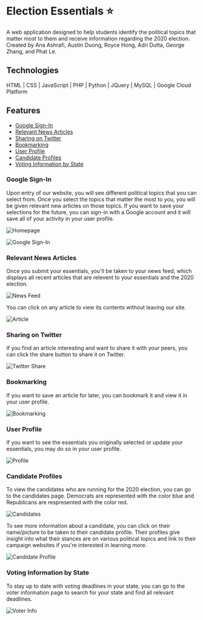 # Election Essentials :star:
A web application designed to help students identify the political topics that matter most to them and receive information regarding the 2020 election. Created by Ana Ashrafi, Austin Duong, Royce Hong, Adri Dutta, George Zhang, and Phat Le. 

## Technologies
HTML | CSS | JavaScript | PHP | Python | JQuery | MySQL | Google Cloud Platform

## Features
* [Google Sign-In](#google-sign-in)
* [Relevant News Articles](#relevant-news-articles)
* [Sharing on Twitter](#sharing-on-twitter)
* [Bookmarking](#bookmarking)
* [User Profile](#user-profile)
* [Candidate Profiles](#candidate-profiles)
* [Voting Information by State](#voting-information-by-state)

### Google Sign-In
Upon entry of our website, you will see different political topics that you can select from. Once you select the topics that matter the most to you, you will be given relevant new articles on those topics. If you want to save your selections for the future, you can sign-in with a Google account and it will save all of your activity in your user profile.

![Homepage](essentials.png)

![Google Sign-In](google.png)

### Relevant News Articles

Once you submit your essentials, you'll be taken to your news feed, which displays all recent articles that are relevent to your essentials and the 2020 election. 

![News Feed](newsfeed.png)

You can click on any article to view its contents without leaving our site.

![Article](article.png)

### Sharing on Twitter
If you find an article interesting and want to share it with your peers, you can click the share button to share it on Twitter.

![Twitter Share](twitter.png)

### Bookmarking
If you want to save an article for later, you can bookmark it and view it in your user profile.

![Bookmarking](profile.png)

### User Profile
If you want to see the essentials you originally selected or update your essentials, you may do so in your user profile.

![Profile](essentialschange.png)

### Candidate Profiles
To view the candidates who are running for the 2020 election, you can go to the candidates page. Democrats are represented with the color blue and Republicans are respresented with the color red.

![Candidates](candidates.png)

To see more information about a candidate, you can click on their name/picture to be taken to their candidate profile. Their profiles give insight into what their stances are on various political topics and link to their campaign websites if you're interested in learning more.

![Candidate Profile](candidateprofile.png)

### Voting Information by State
To stay up to date with voting deadlines in your state, you can go to the voter information page to search for your state and find all relevant deadlines.

![Voter Info](voterinfo.png)
